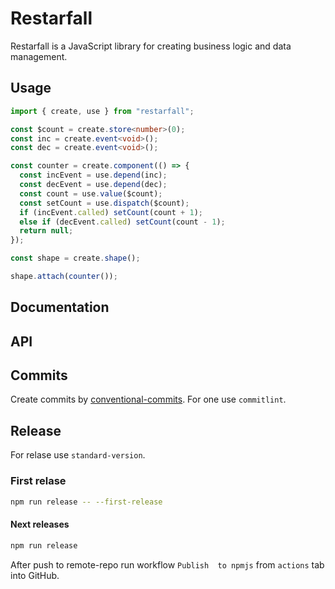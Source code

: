 # Restarfall

Restarfall is a JavaScript library for creating business logic and data management.

## Usage

```ts
import { create, use } from "restarfall";

const $count = create.store<number>(0);
const inc = create.event<void>();
const dec = create.event<void>();

const counter = create.component(() => {
  const incEvent = use.depend(inc);
  const decEvent = use.depend(dec);
  const count = use.value($count);
  const setCount = use.dispatch($count);
  if (incEvent.called) setCount(count + 1);
  else if (decEvent.called) setCount(count - 1);
  return null;
});

const shape = create.shape();

shape.attach(counter());
```

## Documentation

## API

## Commits

Create commits by [conventional-commits](https://www.conventionalcommits.org/en/v1.0.0/). For one use `commitlint`.

## Release

For relase use `standard-version`.

### First relase

```sh
npm run release -- --first-release
```

#### Next releases

```sh
npm run release
```

After push to remote-repo run workflow `Publish  to npmjs` from `actions` tab into GitHub.
